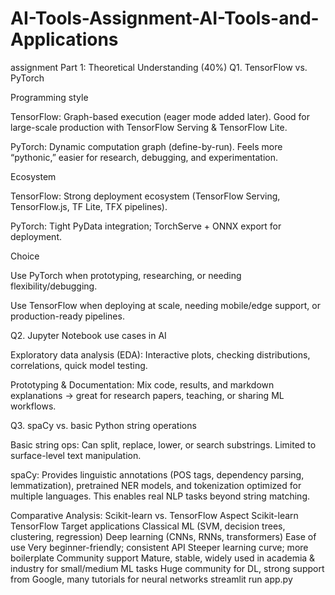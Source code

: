 # AI-Tools-Assignment-AI-Tools-and-Applications
assignment 
Part 1: Theoretical Understanding (40%)
Q1. TensorFlow vs. PyTorch

Programming style

TensorFlow: Graph-based execution (eager mode added later). Good for large-scale production with TensorFlow Serving & TensorFlow Lite.

PyTorch: Dynamic computation graph (define-by-run). Feels more “pythonic,” easier for research, debugging, and experimentation.

Ecosystem

TensorFlow: Strong deployment ecosystem (TensorFlow Serving, TensorFlow.js, TF Lite, TFX pipelines).

PyTorch: Tight PyData integration; TorchServe + ONNX export for deployment.

Choice

Use PyTorch when prototyping, researching, or needing flexibility/debugging.

Use TensorFlow when deploying at scale, needing mobile/edge support, or production-ready pipelines.

Q2. Jupyter Notebook use cases in AI

Exploratory data analysis (EDA): Interactive plots, checking distributions, correlations, quick model testing.

Prototyping & Documentation: Mix code, results, and markdown explanations → great for research papers, teaching, or sharing ML workflows.

Q3. spaCy vs. basic Python string operations

Basic string ops: Can split, replace, lower, or search substrings. Limited to surface-level text manipulation.

spaCy: Provides linguistic annotations (POS tags, dependency parsing, lemmatization), pretrained NER models, and tokenization optimized for multiple languages. This enables real NLP tasks beyond string matching.

Comparative Analysis: Scikit-learn vs. TensorFlow
Aspect	Scikit-learn	TensorFlow
Target applications	Classical ML (SVM, decision trees, clustering, regression)	Deep learning (CNNs, RNNs, transformers)
Ease of use	Very beginner-friendly; consistent API	Steeper learning curve; more boilerplate
Community support	Mature, stable, widely used in academia & industry for small/medium ML tasks	Huge community for DL, strong support from Google, many tutorials for neural networks
streamlit run app.py

